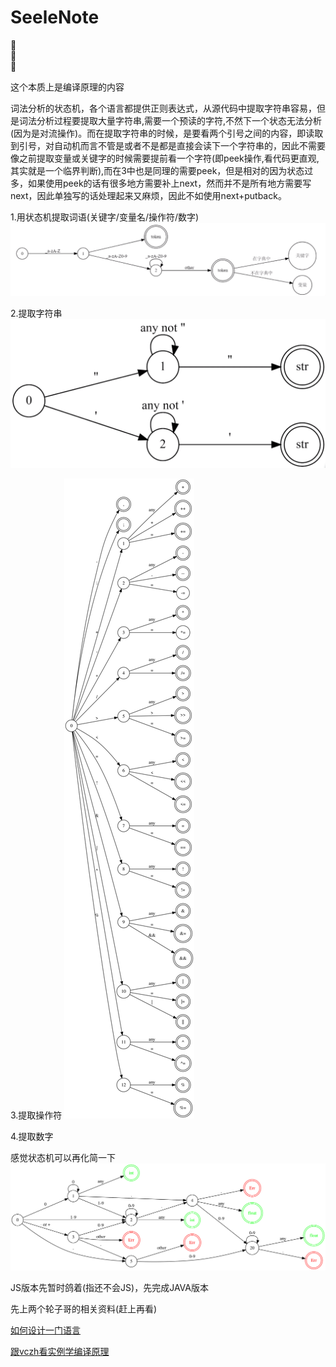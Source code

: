 # SeeleNote

🍧\
🍮\
🍒

这个本质上是编译原理的内容

词法分析的状态机，各个语言都提供正则表达式，从源代码中提取字符串容易，但是词法分析过程要提取大量字符串,需要一个预读的字符,不然下一个状态无法分析(因为是对流操作)。而在提取字符串的时候，是要看两个引号之间的内容，即读取到引号，对自动机而言不管是或者不是都是直接会读下一个字符串的，因此不需要像之前提取变量或关键字的时候需要提前看一个字符(即peek操作,看代码更直观,其实就是一个临界判断),而在3中也是同理的需要peek，但是相对的因为状态过多，如果使用peek的话有很多地方需要补上next，然而并不是所有地方需要写next，因此单独写的话处理起来又麻烦，因此不如使用next+putback。

1.用状态机提取词语(关键字/变量名/操作符/数字)
![状态机描述](https://github.com/JoyTsing/SeeleNote/blob/master/TinyScript/pic/1.png)

2.提取字符串
![状态机描述](https://github.com/JoyTsing/SeeleNote/blob/master/TinyScript/pic/2.png)

3.提取操作符
![状态机描述](https://github.com/JoyTsing/SeeleNote/blob/master/TinyScript/pic/3.svg)

4.提取数字

感觉状态机可以再化简一下
![状态机描述](https://github.com/JoyTsing/SeeleNote/blob/master/TinyScript/pic/4.svg)

JS版本先暂时鸽着(指还不会JS)，先完成JAVA版本

先上两个轮子哥的相关资料(赶上再看)

[如何设计一门语言](https://www.cnblogs.com/geniusvczh/category/152533.html)

[跟vczh看实例学编译原理](https://www.cnblogs.com/geniusvczh/category/551932.html)
